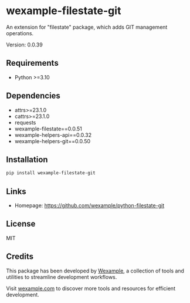 # wexample-filestate-git

An extension for "filestate" package, which adds GIT management operations.

Version: 0.0.39

## Requirements

- Python >=3.10

## Dependencies

- attrs>=23.1.0
- cattrs>=23.1.0
- requests
- wexample-filestate==0.0.51
- wexample-helpers-api==0.0.32
- wexample-helpers-git==0.0.50

## Installation

```bash
pip install wexample-filestate-git
```

## Links

- Homepage: https://github.com/wexample/python-filestate-git

## License

MIT
## Credits

This package has been developed by [Wexample](https://wexample.com), a collection of tools and utilities to streamline development workflows.

Visit [wexample.com](https://wexample.com) to discover more tools and resources for efficient development.